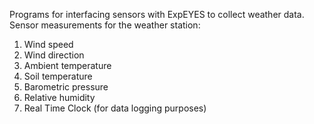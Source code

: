 Programs for interfacing sensors with ExpEYES to collect weather data.
Sensor measurements for the weather station:

 1. Wind speed
 2. Wind direction
 3. Ambient temperature
 4. Soil temperature
 5. Barometric pressure
 6. Relative humidity
 7. Real Time Clock (for data logging purposes)

